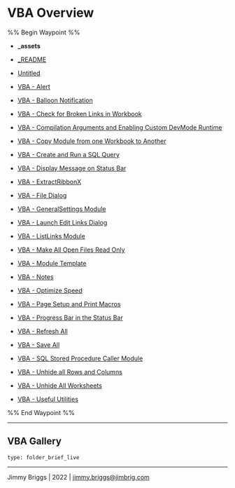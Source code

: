 # VBA Overview

%% Begin Waypoint %%

* **\_assets**

* [\_README](../PowerShell/_README.md)

* [Untitled](Untitled.md)

* [VBA - Alert](VBA%20-%20Alert.md)

* [VBA - Balloon Notification](VBA%20-%20Balloon%20Notification.md)

* [VBA - Check for Broken Links in Workbook](VBA%20-%20Check%20for%20Broken%20Links%20in%20Workbook.md)

* [VBA - Compilation Arguments and Enabling Custom DevMode Runtime](VBA%20-%20Compilation%20Arguments%20and%20Enabling%20Custom%20DevMode%20Runtime.md)

* [VBA - Copy Module from one Workbook to Another](VBA%20-%20Copy%20Module%20from%20one%20Workbook%20to%20Another.md)

* [VBA - Create and Run a SQL Query](VBA%20-%20Create%20and%20Run%20a%20SQL%20Query.md)

* [VBA - Display Message on Status Bar](VBA%20-%20Display%20Message%20on%20Status%20Bar.md)

* [VBA - ExtractRibbonX](VBA%20-%20ExtractRibbonX.md)

* [VBA - File Dialog](VBA%20-%20File%20Dialog.md)

* [VBA - GeneralSettings Module](VBA%20-%20GeneralSettings%20Module.md)

* [VBA - Launch Edit Links Dialog](VBA%20-%20Launch%20Edit%20Links%20Dialog.md)

* [VBA - ListLinks Module](VBA%20-%20ListLinks%20Module.md)

* [VBA - Make All Open Files Read Only](VBA%20-%20Make%20All%20Open%20Files%20Read%20Only.md)

* [VBA - Module Template](VBA%20-%20Module%20Template.md)

* [VBA - Notes](VBA%20-%20Notes.md)

* [VBA - Optimize Speed](VBA%20-%20Optimize%20Speed.md)

* [VBA - Page Setup and Print Macros](VBA%20-%20Page%20Setup%20and%20Print%20Macros.md)

* [VBA - Progress Bar in the Status Bar](VBA%20-%20Progress%20Bar%20in%20the%20Status%20Bar.md)

* [VBA - Refresh All](VBA%20-%20Refresh%20All.md)

* [VBA - Save All](VBA%20-%20Save%20All.md)

* [VBA - SQL Stored Procedure Caller Module](VBA%20-%20SQL%20Stored%20Procedure%20Caller%20Module.md)

* [VBA - Unhide all Rows and Columns](VBA%20-%20Unhide%20all%20Rows%20and%20Columns.md)

* [VBA - Unhide All Worksheets](VBA%20-%20Unhide%20All%20Worksheets.md)

* [VBA - Useful Utilities](VBA%20-%20Useful%20Utilities.md)

%% End Waypoint %%

---

## VBA Gallery

````ccard
type: folder_brief_live
````

---

Jimmy Briggs | 2022 | <jimmy.briggs@jimbrig.com>
